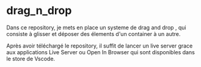 # drag_n_drop

Dans ce repository, je mets en place un systeme de drag and drop ,
qui consiste à glisser et déposer des élements d'un container à un 
autre.

Après avoir téléchargé le repository, il suffit de lancer un live server
grace aux applications Live Server ou Open In Browser qui sont disponibles
dans le store de Vscode.
